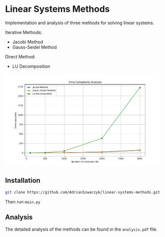 # Linear Systems Methods

Implementation and analysis of three methods for solving linear systems.

Iterative Methods:
- Jacobi Method
- Gauss-Seidel Method


Direct Method:
- LU Decomposition


![Linear Systems Methods](/time_analysis.png)

## Installation

```bash
git clone https://github.com/AdrianSzwaczyk/linear-systems-methods.git
```
Then run `main.py`

## Analysis
The detailed analysis of the methods can be found in the `analysis.pdf` file.